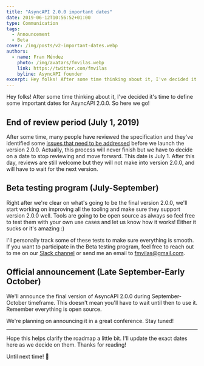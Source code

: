 ```yaml
---
title: "AsyncAPI 2.0.0 important dates"
date: 2019-06-12T10:56:52+01:00
type: Communication
tags:
  - Announcement
  - Beta
cover: /img/posts/v2-important-dates.webp
authors:
  - name: Fran Méndez
    photo: /img/avatars/fmvilas.webp
    link: https://twitter.com/fmvilas
    byline: AsyncAPI founder
excerpt: Hey folks! After some time thinking about it, I've decided it's time to define some important dates for AsyncAPI 2.0.0. So here we go!
---
```


Hey folks! After some time thinking about it, I've decided it's time to define some important dates for AsyncAPI 2.0.0. So here we go!

## End of review period (July 1, 2019)

After some time, many people have reviewed the specification and they've identified some [issues that need to be addressed](https://github.com/asyncapi/asyncapi/issues?q=is%3Aopen+is%3Aissue+label%3A%22v2.0.0+review%22) before we launch the version 2.0.0. Actually, this process will never finish but we have to decide on a date to stop reviewing and move forward. This date is July 1. After this day, reviews are still welcome but they will not make into version 2.0.0, and will have to wait for the next version.

## Beta testing program (July-September)

Right after we're clear on what's going to be the final version 2.0.0, we'll start working on improving all the tooling and make sure they support version 2.0.0 well. Tools are going to be open source as always so feel free to test them with your own use cases and let us know how it works! Either it sucks or it's amazing :)

I'll personally track some of these tests to make sure everything is smooth. If you want to participate in the Beta testing program, feel free to reach out to me on our [Slack channel](https://www.asyncapi.com/slack-invite) or send me an email to [fmvilas@gmail.com](mailto://fmvilas@gmail.com).

## Official announcement (Late September-Early October)

We'll announce the final version of AsyncAPI 2.0.0 during September-October timeframe. This doesn't mean you'll have to wait until then to use it. Remember everything is open source.

We're planning on announcing it in a great conference. Stay tuned!

---

Hope this helps clarify the roadmap a little bit. I'll update the exact dates here as we decide on them. Thanks for reading!

Until next time! 👋